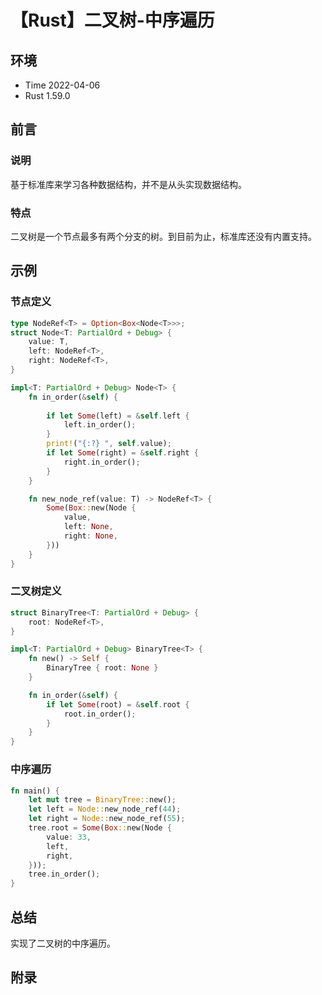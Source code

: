 # 【Rust】二叉树-中序遍历

## 环境

- Time 2022-04-06
- Rust 1.59.0

## 前言

### 说明

基于标准库来学习各种数据结构，并不是从头实现数据结构。

### 特点

二叉树是一个节点最多有两个分支的树。到目前为止，标准库还没有内置支持。

## 示例

### 节点定义

```rust
type NodeRef<T> = Option<Box<Node<T>>>;
struct Node<T: PartialOrd + Debug> {
    value: T,
    left: NodeRef<T>,
    right: NodeRef<T>,
}

impl<T: PartialOrd + Debug> Node<T> {
    fn in_order(&self) {
        
        if let Some(left) = &self.left {
            left.in_order();
        }
        print!("{:?} ", self.value);
        if let Some(right) = &self.right {
            right.in_order();
        }
    }

    fn new_node_ref(value: T) -> NodeRef<T> {
        Some(Box::new(Node {
            value,
            left: None,
            right: None,
        }))
    }
}
```

### 二叉树定义

```rust
struct BinaryTree<T: PartialOrd + Debug> {
    root: NodeRef<T>,
}

impl<T: PartialOrd + Debug> BinaryTree<T> {
    fn new() -> Self {
        BinaryTree { root: None }
    }

    fn in_order(&self) {
        if let Some(root) = &self.root {
            root.in_order();
        }
    }
}
```

### 中序遍历

```rust
fn main() {
    let mut tree = BinaryTree::new();
    let left = Node::new_node_ref(44);
    let right = Node::new_node_ref(55);
    tree.root = Some(Box::new(Node {
        value: 33,
        left,
        right,
    }));
    tree.in_order();
}
```

## 总结

实现了二叉树的中序遍历。

## 附录
